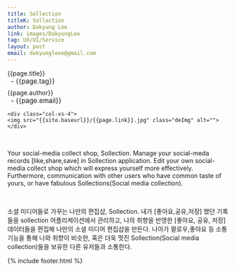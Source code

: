 ```yaml
---
title: Sollection
titleK: Sollection
author: Dakyung Lee
link: images/DakyungLee
tag: UX/UI/Service
layout: post
email: dakyungleee@gmail.com
---	
```


<div class="container">

<div class="deDep">
{{page.title}}<br>
<p style="font-size:15px; margin:0px; padding:0px 0px 0px 8px; margin:0px 0px 8px 0px;">- {{page.tag}}</p>
{{page.author}}<br>
<p style="font-size:15px; margin:0px; padding:0px 0px 0px 8px;">- {{page.email}}</p>
</div>


<div class="row" class="imgcolor">
	
	<div class="col-xs-4">
	<img src="{{site.baseurl}}/{{page.link}}.jpg" class="deImg" alt=""></div>
	
</div>
<br>

<div class="det lato">



Your social-media collect shop, Sollection. Manage your social-meda records [like,share,save] in Sollection application. Edit your own social-media collect shop which will express yourself more effectively. Furthermore, communication with other users who have common taste of yours, or have fabulous Sollections(Social media collection).



</div>

<br>

<div class="noto">

소셜 미디어들로 가꾸는 나만의 편집샵, 
Sollection. 내가 [좋아요,공유,저장] 했던 기록들을 sollection 어플리케이션에서 관리하고, 나의 취향을 반영한 [좋아요, 공유, 저장] 데이터들을 편집해 나만의 소셜 미디어 편집샵을 만든다. 나아가 팔로우,좋아요 등 소통 기능을 통해 나와 취향이 비슷한, 혹은 더욱 멋진 Sollection(Social media collection)들을 보유한 다른 유저들과 소통한다.


</div>


	

</div> 

{% include footer.html %}